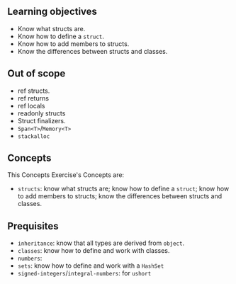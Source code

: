 ## Learning objectives

- Know what structs are.
- Know how to define a `struct`.
- Know how to add members to structs.
- Know the differences between structs and classes.

## Out of scope

- ref structs.
- ref returns
- ref locals
- readonly structs
- Struct finalizers.
- `Span<T>`/`Memory<T>`
- `stackalloc`

## Concepts

This Concepts Exercise's Concepts are:

- `structs`: know what structs are; know how to define a `struct`; know how to add members to structs; know the differences between structs and classes.

## Prequisites

- `inheritance`: know that all types are derived from `object`.
- `classes`: know how to define and work with classes.
- `numbers`:
- `sets`: know how to define and work with a `HashSet`
- `signed-integers`/`integral-numbers`: for `ushort`
